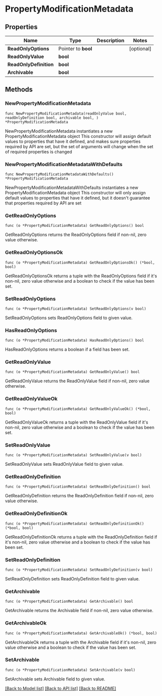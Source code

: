 # PropertyModificationMetadata

## Properties

Name | Type | Description | Notes
------------ | ------------- | ------------- | -------------
**ReadOnlyOptions** | Pointer to **bool** |  | [optional] 
**ReadOnlyValue** | **bool** |  | 
**ReadOnlyDefinition** | **bool** |  | 
**Archivable** | **bool** |  | 

## Methods

### NewPropertyModificationMetadata

`func NewPropertyModificationMetadata(readOnlyValue bool, readOnlyDefinition bool, archivable bool, ) *PropertyModificationMetadata`

NewPropertyModificationMetadata instantiates a new PropertyModificationMetadata object
This constructor will assign default values to properties that have it defined,
and makes sure properties required by API are set, but the set of arguments
will change when the set of required properties is changed

### NewPropertyModificationMetadataWithDefaults

`func NewPropertyModificationMetadataWithDefaults() *PropertyModificationMetadata`

NewPropertyModificationMetadataWithDefaults instantiates a new PropertyModificationMetadata object
This constructor will only assign default values to properties that have it defined,
but it doesn't guarantee that properties required by API are set

### GetReadOnlyOptions

`func (o *PropertyModificationMetadata) GetReadOnlyOptions() bool`

GetReadOnlyOptions returns the ReadOnlyOptions field if non-nil, zero value otherwise.

### GetReadOnlyOptionsOk

`func (o *PropertyModificationMetadata) GetReadOnlyOptionsOk() (*bool, bool)`

GetReadOnlyOptionsOk returns a tuple with the ReadOnlyOptions field if it's non-nil, zero value otherwise
and a boolean to check if the value has been set.

### SetReadOnlyOptions

`func (o *PropertyModificationMetadata) SetReadOnlyOptions(v bool)`

SetReadOnlyOptions sets ReadOnlyOptions field to given value.

### HasReadOnlyOptions

`func (o *PropertyModificationMetadata) HasReadOnlyOptions() bool`

HasReadOnlyOptions returns a boolean if a field has been set.

### GetReadOnlyValue

`func (o *PropertyModificationMetadata) GetReadOnlyValue() bool`

GetReadOnlyValue returns the ReadOnlyValue field if non-nil, zero value otherwise.

### GetReadOnlyValueOk

`func (o *PropertyModificationMetadata) GetReadOnlyValueOk() (*bool, bool)`

GetReadOnlyValueOk returns a tuple with the ReadOnlyValue field if it's non-nil, zero value otherwise
and a boolean to check if the value has been set.

### SetReadOnlyValue

`func (o *PropertyModificationMetadata) SetReadOnlyValue(v bool)`

SetReadOnlyValue sets ReadOnlyValue field to given value.


### GetReadOnlyDefinition

`func (o *PropertyModificationMetadata) GetReadOnlyDefinition() bool`

GetReadOnlyDefinition returns the ReadOnlyDefinition field if non-nil, zero value otherwise.

### GetReadOnlyDefinitionOk

`func (o *PropertyModificationMetadata) GetReadOnlyDefinitionOk() (*bool, bool)`

GetReadOnlyDefinitionOk returns a tuple with the ReadOnlyDefinition field if it's non-nil, zero value otherwise
and a boolean to check if the value has been set.

### SetReadOnlyDefinition

`func (o *PropertyModificationMetadata) SetReadOnlyDefinition(v bool)`

SetReadOnlyDefinition sets ReadOnlyDefinition field to given value.


### GetArchivable

`func (o *PropertyModificationMetadata) GetArchivable() bool`

GetArchivable returns the Archivable field if non-nil, zero value otherwise.

### GetArchivableOk

`func (o *PropertyModificationMetadata) GetArchivableOk() (*bool, bool)`

GetArchivableOk returns a tuple with the Archivable field if it's non-nil, zero value otherwise
and a boolean to check if the value has been set.

### SetArchivable

`func (o *PropertyModificationMetadata) SetArchivable(v bool)`

SetArchivable sets Archivable field to given value.



[[Back to Model list]](../README.md#documentation-for-models) [[Back to API list]](../README.md#documentation-for-api-endpoints) [[Back to README]](../README.md)



